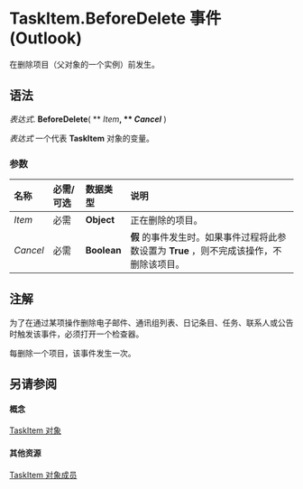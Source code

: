 
# TaskItem.BeforeDelete 事件 (Outlook)

在删除项目（父对象的一个实例）前发生。


## 语法

 _表达式_. **BeforeDelete**( ** _Item_**, ** _Cancel_** )

 _表达式_ 一个代表 **TaskItem** 对象的变量。


### 参数



|**名称**|**必需/可选**|**数据类型**|**说明**|
|:-----|:-----|:-----|:-----|
| _Item_|必需|**Object**|正在删除的项目。|
| _Cancel_|必需|**Boolean**|**假** 的事件发生时。如果事件过程将此参数设置为 **True** ，则不完成该操作，不删除该项目。|

## 注解

为了在通过某项操作删除电子邮件、通讯组列表、日记条目、任务、联系人或公告时触发该事件，必须打开一个检查器。

每删除一个项目，该事件发生一次。


## 另请参阅


#### 概念


[TaskItem 对象](5df8cfa5-5460-a5a1-a130-ba5bca1a0091.md)
#### 其他资源


[TaskItem 对象成员](97234a76-2fc5-bbe4-2e14-25ae18694fc9.md)